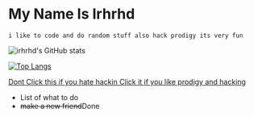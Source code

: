  # My Name Is Irhrhd                                      

    i like to code and do random stuff also hack prodigy its very fun

![irhrhd's GitHub stats](https://github-readme-stats.vercel.app/api?username=irhrhd&theme=synthwave&show_icons=true)

[![Top Langs](https://github-readme-stats.vercel.app/api/top-langs/?username=irhrhd&layout=compact&theme=synthwave)](https://github.com/anuraghazra/github-readme-stats)

<a href="https://github.com/Prodigy-Hacking/ProdigyMathGameHacking">Dont Click this if you hate hackin Click it if you like prodigy and hacking</a>

<ul>
 <li>List of what to do</li>
 <li><strike>make a new friend</strike>Done</li>
 </ul>
   
